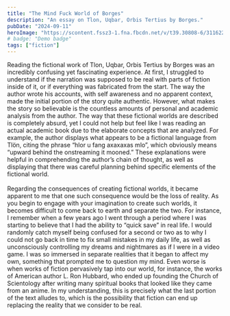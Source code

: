 ```yaml
---
title: "The Mind Fuck World of Borges"
description: "An essay on Tlon, Uqbar, Orbis Tertius by Borges."
pubDate: "2024-09-11"
heroImage: "https://scontent.fssz3-1.fna.fbcdn.net/v/t39.30808-6/311622604_3008437816121289_5251409167592505636_n.jpg?_nc_cat=103&ccb=1-7&_nc_sid=833d8c&_nc_ohc=CoSQ4-AGMXoQ7kNvgEZ7E82&_nc_oc=Adi0roCW7mJQ4d_H7kpP0c6D6g9BRiWCmdh6Fu8DiD0-LKtOtBDFqe7FC91P54Li8lN53nTH9L0zQVgW-Oim_qsP&_nc_zt=23&_nc_ht=scontent.fssz3-1.fna&_nc_gid=AVWM_SjfaMgDNfWlPhTt_wx&oh=00_AYDexrZLxyv2fZY7CF0gp7H-509-bKENREPgkMrOWxDR7Q&oe=676ED527"
# badge: "Demo badge"
tags: ["fiction"]
---
```


Reading the fictional work of Tlon, Uqbar, Orbis Tertius by Borges was an incredibly confusing yet fascinating experience. At first, I struggled to understand if the narration was supposed to be real with parts of fiction inside of it, or if everything was fabricated from the start. The way the author wrote his accounts, with self awareness and no apparent context, made the initial portion of the story quite authentic. However, what makes the story so believable is the countless amounts of personal and academic analysis from the author. The way that these fictional worlds are described is completely absurd, yet I could not help but feel like I was reading an actual academic book due to the elaborate concepts that are analyzed. For example, the author displays what appears to be a fictional language from Tlön, citing the phrase “hlor u fang axaxaxas mlo”, which obviously means “upward behind the onstreaming it mooned.” These explanations were helpful in comprehending the author’s chain of thought, as well as displaying that there was careful planning behind specific elements of the fictional world.
<br/><br/>
Regarding the consequences of creating fictional worlds, it became apparent to me that one such consequence would be the loss of reality. As you begin to engage with your imagination to create such worlds, it becomes difficult to come back to earth and separate the two. For instance, I remember when a few years ago I went through a period where I was starting to believe that I had the ability to “quick save” in real life. I would randomly catch myself being confused for a second or two as to why I could not go back in time to fix small mistakes in my daily life, as well as unconsciously controlling my dreams and nightmares as if I were in a video game. I was so immersed in separate realities that it began to affect my own, something that prompted me to question my mind. Even worse is when works of fiction pervasively tap into our world, for instance, the works of American author L. Ron Hubbard, who ended up founding the Church of Scientology after writing many spiritual books that looked like they came from an anime. In my understanding, this is precisely what the last portion of the text alludes to, which is the possibility that fiction can end up replacing the reality that we consider to be real.

